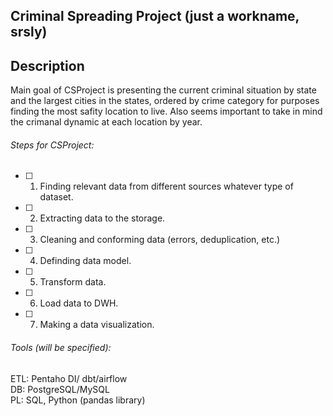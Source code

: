## Criminal Spreading Project (just a workname, srsly)

## Description

Main goal of CSProject is presenting the current criminal situation by state and the largest cities in the states, ordered by crime category for purposes finding the most safity location to live.
Also seems important to take in mind the crimanal dynamic at each location by year.

###### Steps for CSProject:

- [ ] 1. Finding relevant data from different sources whatever type of dataset.
- [ ] 2. Extracting data to the storage.
- [ ] 3. Cleaning and conforming data (errors, deduplication, etc.) 
- [ ] 4. Definding data model.
- [ ] 5. Transform data.
- [ ] 6. Load data to DWH.
- [ ] 7. Making a data visualization.

###### Tools (will be specified):

ETL: Pentaho DI/ dbt/airflow  
DB: PostgreSQL/MySQL  
PL: SQL, Python (pandas library)  